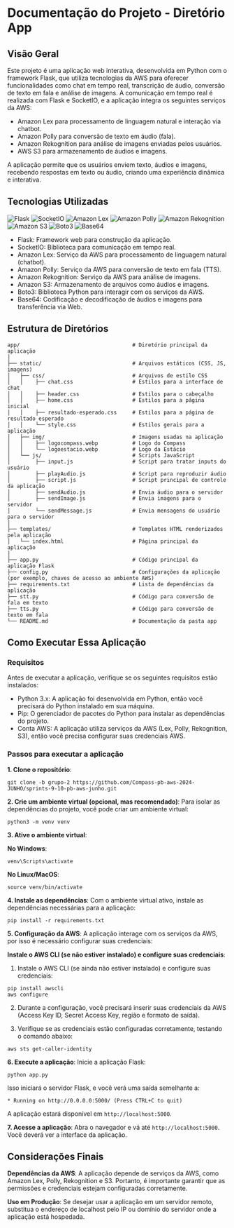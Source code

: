 # Documentação do Projeto - Diretório App

## Visão Geral
Este projeto é uma aplicação web interativa, desenvolvida em Python com o framework Flask, que utiliza tecnologias da AWS para oferecer funcionalidades como chat em tempo real, transcrição de áudio, conversão de texto em fala e análise de imagens. A comunicação em tempo real é realizada com Flask e SocketIO, e a aplicação integra os seguintes serviços da AWS:

- Amazon Lex para processamento de linguagem natural e interação via chatbot.
- Amazon Polly para conversão de texto em áudio (fala).
- Amazon Rekognition para análise de imagens enviadas pelos usuários.
- AWS S3 para armazenamento de áudios e imagens.

A aplicação permite que os usuários enviem texto, áudios e imagens, recebendo respostas em texto ou áudio, criando uma experiência dinâmica e interativa.<br>

## Tecnologias Utilizadas
![Flask](https://img.shields.io/badge/Flask-1.1.2-lightblue) ![SocketIO](https://img.shields.io/badge/SocketIO-4.0.1-yellow)  ![Amazon Lex](https://img.shields.io/badge/Amazon%20Lex-Ready-green)  ![Amazon Polly](https://img.shields.io/badge/Amazon%20Polly-TTS-orange)
![Amazon Rekognition](https://img.shields.io/badge/Amazon%20Rekognition-Image%20Analysis-purple) ![Amazon S3](https://img.shields.io/badge/Amazon%20S3-Storage-yellowgreen)
![Boto3](https://img.shields.io/badge/Boto3-1.24.5-blueviolet)
 ![Base64](https://img.shields.io/badge/Base64-Encoding%20%26%20Decoding-blue)

- Flask: Framework web para construção da aplicação.
- SocketIO: Biblioteca para comunicação em tempo real.
- Amazon Lex: Serviço da AWS para processamento de linguagem natural (chatbot).
- Amazon Polly: Serviço da AWS para conversão de texto em fala (TTS).
- Amazon Rekognition: Serviço da AWS para análise de imagens.
- Amazon S3: Armazenamento de arquivos como áudios e imagens.
- Boto3: Biblioteca Python para interagir com os serviços da AWS.
- Base64: Codificação e decodificação de áudios e imagens para transferência via Web.

## Estrutura de Diretórios
```
app/                                    # Diretório principal da aplicação
│
├── static/                             # Arquivos estáticos (CSS, JS, imagens)
│   ├── css/                            # Arquivos de estilo CSS
│   │    ├── chat.css                   # Estilos para a interface de chat
│   │    ├── header.css                 # Estilos para o cabeçalho
│   │    ├── home.css                   # Estilos para a página inicial
│   │    ├── resultado-esperado.css     # Estilos para a página de resultado esperado
│   │    └── style.css                  # Estilos gerais para a aplicação
│   ├── img/                            # Imagens usadas na aplicação
│   │    ├── logocompass.webp           # Logo do Compass
│   │    └── logoestacio.webp           # Logo da Estácio
│   └── js/                             # Scripts JavaScript
│        ├── input.js                   # Script para tratar inputs do usuário
│        ├── playAudio.js               # Script para reproduzir áudio
│        ├── script.js                  # Script principal de controle da aplicação
│        ├── sendAudio.js               # Envia áudio para o servidor
│        ├── sendImage.js               # Envia imagens para o servidor
│        └── sendMessage.js             # Envia mensagens do usuário para o servidor
│
├── templates/                          # Templates HTML renderizados pela aplicação
│   └── index.html                      # Página principal da aplicação
│
├── app.py                              # Código principal da aplicação Flask
├── config.py                           # Configurações da aplicação (por exemplo, chaves de acesso ao ambiente AWS)
├── requirements.txt                    # Lista de dependências da aplicação
├── stt.py                              # Código para conversão de fala em texto
├── tts.py                              # Código para conversão de texto em fala
└── README.md                           # Documentação da pasta app
```

## Como Executar Essa Aplicação

### Requisitos
Antes de executar a aplicação, verifique se os seguintes requisitos estão instalados:

- Python 3.x: A aplicação foi desenvolvida em Python, então você precisará do Python instalado em sua máquina.
- Pip: O gerenciador de pacotes do Python para instalar as dependências do projeto.
- Conta AWS: A aplicação utiliza serviços da AWS (Lex, Polly, Rekognition, S3), então você precisa configurar suas credenciais AWS.

### Passos para executar a aplicação
**1. Clone o repositório**: <br>
```
git clone -b grupo-2 https://github.com/Compass-pb-aws-2024-JUNHO/sprints-9-10-pb-aws-junho.git
```
**2. Crie um ambiente virtual (opcional, mas recomendado)**: Para isolar as dependências do projeto, você pode criar um ambiente virtual:
```
python3 -m venv venv
```
**3. Ative o ambiente virtual**:

**No Windows**:
```
venv\Scripts\activate
```
**No Linux/MacOS**:

```
source venv/bin/activate
```
**4. Instale as dependências**: Com o ambiente virtual ativo, instale as dependências necessárias para a aplicação:

```
pip install -r requirements.txt
```
**5. Configuração da AWS**: A aplicação interage com os serviços da AWS, por isso é necessário configurar suas credenciais:

**Instale o AWS CLI (se não estiver instalado) e configure suas credenciais**:
1. Instale o AWS CLI (se ainda não estiver instalado) e configure suas credenciais:
```
pip install awscli
aws configure
```

2. Durante a configuração, você precisará inserir suas credenciais da AWS (Access Key ID, Secret Access Key, região e formato de saída).

3. Verifique se as credenciais estão configuradas corretamente, testando o comando abaixo:

```
aws sts get-caller-identity
```
**6. Execute a aplicação**: Inicie a aplicação Flask:
```
python app.py
```
Isso iniciará o servidor Flask, e você verá uma saída semelhante a:

```
* Running on http://0.0.0.0:5000/ (Press CTRL+C to quit)
```
A aplicação estará disponível em `http://localhost:5000`.

**7. Acesse a aplicação**: Abra o navegador e vá até `http://localhost:5000`. Você deverá ver a interface da aplicação.

## Considerações Finais
**Dependências da AWS**: A aplicação depende de serviços da AWS, como Amazon Lex, Polly, Rekognition e S3. Portanto, é importante garantir que as permissões e credenciais estejam configuradas corretamente.<br>

**Uso em Produção**: Se desejar usar a aplicação em um servidor remoto, substitua o endereço de localhost pelo IP ou domínio do servidor onde a aplicação está hospedada.
